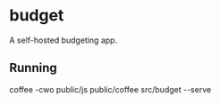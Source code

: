 # budget

A self-hosted budgeting app.

## Running

coffee -cwo public/js public/coffee
src/budget --serve
